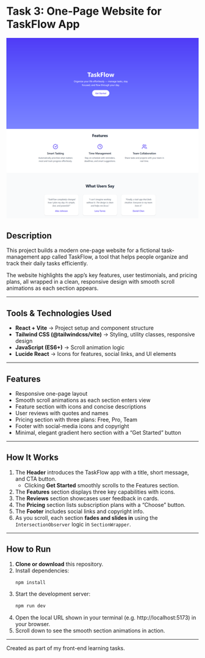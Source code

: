 # Task 3: One-Page Website for TaskFlow App

![Screenshot of the project](pic1.png)
![Screenshot of the project](pic2.png)

## Description

This project builds a modern one-page website for a fictional task-management app called TaskFlow, a tool that helps people organize and track their daily tasks efficiently.  

The website highlights the app’s key features, user testimonials, and pricing plans, all wrapped in a clean, responsive design with smooth scroll animations as each section appears.

---

## Tools & Technologies Used

- **React + Vite** → Project setup and component structure  
- **Tailwind CSS (@tailwindcss/vite)** → Styling, utility classes, responsive design  
- **JavaScript (ES6+)** → Scroll animation logic  
- **Lucide React** → Icons for features, social links, and UI elements  

---

## Features

- Responsive one-page layout
- Smooth scroll animations as each section enters view  
- Feature section with icons and concise descriptions  
- User reviews with quotes and names  
- Pricing section with three plans: Free, Pro, Team  
- Footer with social-media icons and copyright  
- Minimal, elegant gradient hero section with a “Get Started” button  

---

## How It Works

1. The **Header** introduces the TaskFlow app with a title, short message, and CTA button.  
   - Clicking **Get Started** smoothly scrolls to the Features section.  
2. The **Features** section displays three key capabilities with icons.  
3. The **Reviews** section showcases user feedback in cards.  
4. The **Pricing** section lists subscription plans with a “Choose” button.  
5. The **Footer** includes social links and copyright info.  
6. As you scroll, each section **fades and slides in** using the `IntersectionObserver` logic in `SectionWrapper`.

---

## How to Run

1. **Clone or download** this repository.  
2. Install dependencies:  
   ```bash
   npm install
3. Start the development server:
    ```bash
    npm run dev
4. Open the local URL shown in your terminal (e.g. http://localhost:5173) in your browser.
5. Scroll down to see the smooth section animations in action.

---

Created as part of my front-end learning tasks.